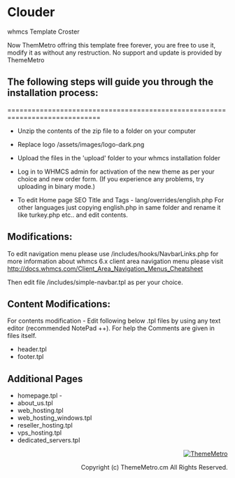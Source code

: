 # Clouder
whmcs Template Croster

Now ThemMetro offring this template free forever, you are free to use it, modify it as without any restruction. No support and update is provided by ThemeMetro

## The following steps will guide you through the installation process:
=============================================================================
- Unzip the contents of the zip file to a folder on your computer
- Replace logo /assets/images/logo-dark.png
- Upload the files in the 'upload' folder to your whmcs installation folder
- Log in to WHMCS admin for activation of the new theme as per your choice and new order form.
(If you experience any problems, try uploading in binary mode.)

- To edit Home page SEO Title and Tags - lang/overrides/english.php
For other languages just copying english.php in same folder and rename it like turkey.php etc.. and edit contents.

## Modifications:

To edit navigation menu please use /includes/hooks/NavbarLinks.php
for more information about whmcs 6.x client area navigation menu please visit http://docs.whmcs.com/Client_Area_Navigation_Menus_Cheatsheet 


Then edit file /includes/simple-navbar.tpl as per your choice.

## Content Modifications:

For contents modification - Edit following below .tpl files by using any text editor (recommended NotePad ++).
For help the Comments are given in files itself.

- header.tpl
- footer.tpl

## Additional Pages

- homepage.tpl -
- about_us.tpl
- web_hosting.tpl
- web_hosting_windows.tpl
- reseller_hosting.tpl
- vps_hosting.tpl
- dedicated_servers.tpl

<p></p>
<p></p>
<p></p>
<p></p>
<p></p>
<p></p>
<p align="right"><a href="https://thememetro.com/"><img src="https://thememetro.com/images/logo.png" alt="ThemeMetro" /></a></p>
<p align="right">Copyright (c) ThemeMetro.cm All Rights Reserved.</p>


